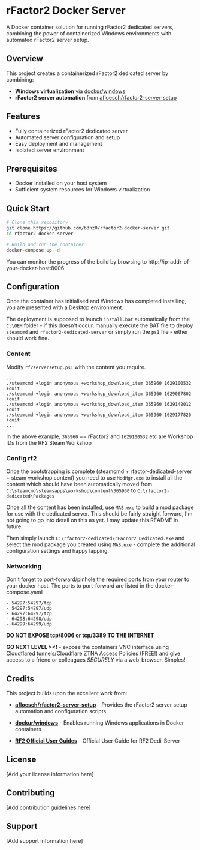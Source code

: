 # rFactor2 Docker Server

A Docker container solution for running rFactor2 dedicated servers, combining the power of containerized Windows environments with automated rFactor2 server setup.

## Overview

This project creates a containerized rFactor2 dedicated server by combining:
- **Windows virtualization** via [dockur/windows](https://github.com/dockur/windows)
- **rFactor2 server automation** from [afloesch/rfactor2-server-setup](https://github.com/afloesch/rfactor2-server-setup)

## Features

- Fully containerized rFactor2 dedicated server
- Automated server configuration and setup
- Easy deployment and management
- Isolated server environment

## Prerequisites

- Docker installed on your host system
- Sufficient system resources for Windows virtualization

## Quick Start

```bash
# Clone this repository
git clone https://github.com/b3nz0/rfactor2-docker-server.git
cd rfactor2-docker-server

# Build and run the container
docker-compose up -d
```

You can monitor the progress of the build by browsing to http://ip-addr-of-your-docker-host:8006

## Configuration

Once the container has initialised and Windows has completed installing, you are presented with a Desktop environment.

The deployment is supposed to launch `install.bat` automatically from the `C:\OEM` folder - if this doesn't occur, manually execute the BAT file to deploy `steamcmd` and `rfactor2-dedicated-server` or simply run the `ps1` file - either should work fine.

### Content

Modify `rf2serversetup.ps1` with the content you require.

```
...
./steamcmd +login anonymous +workshop_download_item 365960 1629100532 +quit
./steamcmd +login anonymous +workshop_download_item 365960 1629067802 +quit
./steamcmd +login anonymous +workshop_download_item 365960 1629142012 +quit
./steamcmd +login anonymous +workshop_download_item 365960 1629177826 +quit
...
```

In the above example, `365960` == rFactor2 and `1629100532` etc are Workshop IDs from the RF2 Steam Workshop

### Config rf2

Once the bootstrapping is complete (steamcmd + rfactor-dedicated-server + steam workshop content) you need to use `ModMgr.exe` to install all the content which should have been automatically moved from `C:\steamcmd\steamsapps\workshop\content\365960` to `C:\rfactor2-dedicated\Packages`

Once all the content has been installed, use `MAS.exe` to build a mod package for use with the dedicated server. This should be fairly straight forward, I'm not going to go into detail on this as yet. I may update this README in future.

Then simply launch `C:\rfactor2-dedicated\rFacror2 Dedicated.exe` and select the mod package you created using `MAS.exe` - complete the additional configuration settings and happy lapping.

### Networking

Don't forget to port-forward/pinhole the required ports from your router to your docker host. The ports to port-forward are listed in the docker-compose.yaml

```
- 54297:54297/tcp
- 54297:54297/udp
- 64297:64297/tcp
- 64298:64298/udp
- 64299:64299/udp
```
**DO NOT EXPOSE tcp/8006 or tcp/3389 TO THE INTERNET**

**GO NEXT LEVEL ><!** - expose the containers VNC interface using Cloudflared tunnels/Cloudflare ZTNA Access Policies (FREE!) and give access to a friend or colleagues _SECURELY_ via a web-browser. Simples!

## Credits

This project builds upon the excellent work from:

- **[afloesch/rfactor2-server-setup](https://github.com/afloesch/rfactor2-server-setup)** - Provides the rFactor2 server setup automation and configuration scripts
- **[dockur/windows](https://github.com/dockur/windows)** - Enables running Windows applications in Docker containers

- **[RF2 Official User Guides](https://docs.studio-397.com/display/UG/Setting+up+a+Dedicated+Server)** - Official User Guide for RF2 Dedi-Server

## License

[Add your license information here]

## Contributing

[Add contribution guidelines here]

## Support

[Add support information here]